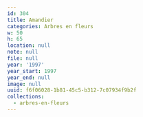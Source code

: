 ```yaml
---
id: 304
title: Amandier
categories: Arbres en fleurs
w: 50
h: 65
location: null
note: null
file: null
year: '1997'
year_start: 1997
year_end: null
image: null
uuid: f6f06028-1b81-45c5-b312-7c07934f9b2f
collections:
  - arbres-en-fleurs
---
```


